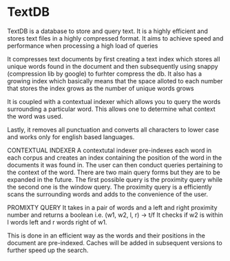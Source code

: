 TextDB
======

TextDB is a database to store and query text.
It is a highly efficient and stores text files in a highly compressed format.
It aims to achieve speed and performance when processing a high load of queries

It compresses text documents by first creating a text index which stores all unique words found in the document and then subsequently using snappy (compression lib by google) to furhter compress the db.
It also has a growing index which basically means that the space alloted to each number that stores the index grows as the number of unique words grows

It is coupled with a contextual indexer which allows you to query the words surrounding a particular word.
This allows one to determine what context the word was used.

Lastly, it removes all punctuation and converts all characters to lower case and works only for english based languages.

CONTEXTUAL INDEXER
A contextutal indexer pre-indexes each word in each corpus and creates an index containing the position of the word in the documents it was found in.
The user can then conduct queries pertaining to the context of the word.
There are two main query forms but they are to be expanded in the future.
The first possible query is the proximity query while the second one is the window query.
The proximity query is a efficiently scans the surrounding words and adds to the convenience of the user.

PROMIXTY QUERY
It takes in a pair of words and a left and right proximity number and returns a boolean i.e. (w1, w2, l, r) -> t/f
It checks if w2 is within l words left and r words right of w1.

This is done in an efficient way as the words and their positions in the document are pre-indexed.
Caches will be added in subsequent versions to further speed up the search.
